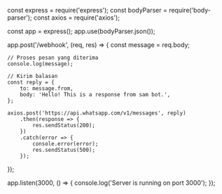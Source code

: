 const express = require('express');
const bodyParser = require('body-parser');
const axios = require('axios');

const app = express();
app.use(bodyParser.json());

app.post('/webhook', (req, res) => {
    const message = req.body;

    // Proses pesan yang diterima
    console.log(message);

    // Kirim balasan
    const reply = {
        to: message.from,
        body: 'Hello! This is a response from sam bot.',
    };

    axios.post('https://api.whatsapp.com/v1/messages', reply)
        .then(response => {
            res.sendStatus(200);
        })
        .catch(error => {
            console.error(error);
            res.sendStatus(500);
        });
});

app.listen(3000, () => {
    console.log('Server is running on port 3000');
});

